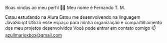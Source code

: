 Boas vindas ao meu perfil 💙💙
Meu nome é Fernando T. M.

Estou estudando na Alura
Estou me desenvolvendo na linguagem JavaScript
Utilizo esse espaço para minha organização e compartilhamento dos meu projetos desenvolvidos
Você pode entrar em contato comigo 📫
azullmarioxbox@gmail.com
